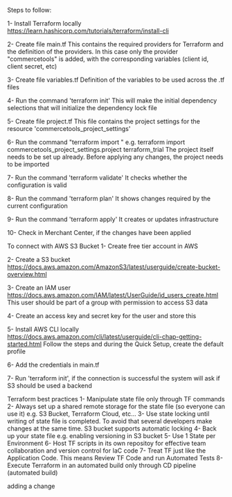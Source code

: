 Steps to follow:

1- Install Terraform locally
    https://learn.hashicorp.com/tutorials/terraform/install-cli

2- Create file main.tf
    This contains the required providers for Terraform and the definition of the providers. In this case only the provider "commercetools" is added, with the corresponding variables (client id, client secret, etc)

3- Create file variables.tf
    Definition of the variables to be used across the .tf files

4- Run the command 'terraform init'
    This will make the initial dependency selections that will initialize the dependency lock file

5- Create file project.tf
    This file contains the project settings for the resource 'commercetools_project_settings'

6- Run the command "terraform import <resource name> <project key>"
    e.g. terraform import commercetools_project_settings.project terraform_trial
    The project itself needs to be set up already. Before applying any changes, the project needs to be imported

7- Run the command 'terraform validate'
    It checks whether the configuration is valid

8- Run the command 'terraform plan'
    It shows changes required by the current configuration

9- Run the command 'terraform apply'
    It creates or updates infrastructure

10- Check in Merchant Center, if the changes have been applied


To connect with AWS S3 Bucket
1- Create free tier account in AWS

2- Create a S3 bucket
    https://docs.aws.amazon.com/AmazonS3/latest/userguide/create-bucket-overview.html

3- Create an IAM user 
    https://docs.aws.amazon.com/IAM/latest/UserGuide/id_users_create.html
    This user should be part of a group with permission to access S3 data

4- Create an access key and secret key for the user and store this

5- Install AWS CLI locally
    https://docs.aws.amazon.com/cli/latest/userguide/cli-chap-getting-started.html
    Follow the steps and during the Quick Setup, create the default profile

6- Add the credentials in main.tf

7- Run 'terraform init', if the connection is successful the system will ask if S3 should be used a backend


Terraform best practices
1- Manipulate state file only through TF commands
2- Always set up a shared remote storage for the state file (so everyone can use it) e.g. S3 Bucket, Terraform Cloud, etc...
3- Use state locking until writing of state file is completed. To avoid that several developers make changes at the same time. S3 bucket supports automatic locking
4- Back up your state file e.g. enabling versioning in S3 bucket
5- Use 1 State per Environment
6- Host TF scripts in its own repositoy for effective team collaboration and version control for IaC code
7- Treat TF just like the Application Code. This means Review TF Code and run Automated Tests 
8- Execute Terraform in an automated build only through CD pipeline (automated build)

adding a change